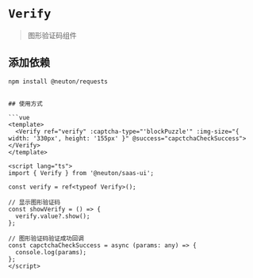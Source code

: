# `Verify`

> 图形验证码组件

## 添加依赖

```
npm install @neuton/requests
```

````

## 使用方式

```vue
<template>
  <Verify ref="verify" :captcha-type="'blockPuzzle'" :img-size="{ width: '330px', height: '155px' }" @success="capctchaCheckSuccess"></Verify>
</template>

<script lang="ts">
import { Verify } from '@neuton/saas-ui';

const verify = ref<typeof Verify>();

// 显示图形验证码
const showVerify = () => {
  verify.value?.show();
};

// 图形验证码验证成功回调
const capctchaCheckSuccess = async (params: any) => {
  console.log(params);
};
</script>
````
